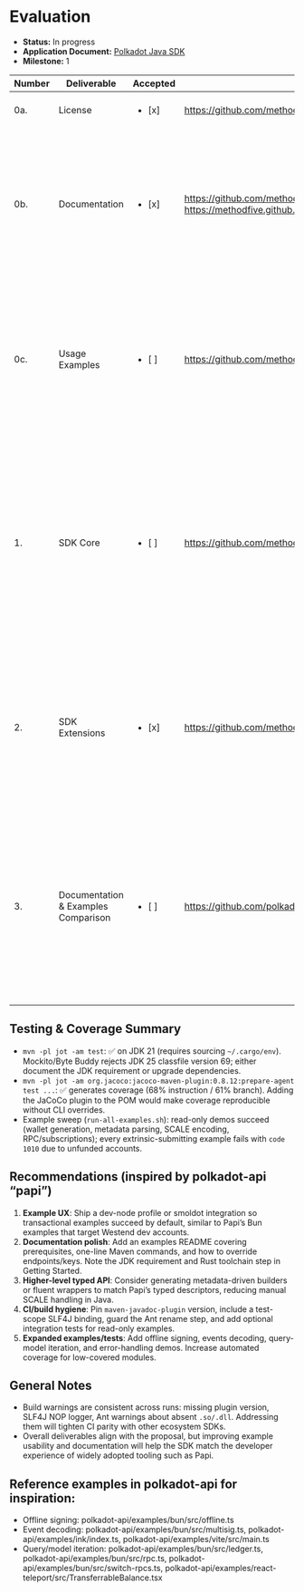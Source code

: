 # Evaluation

- **Status:** In progress
- **Application Document:** [Polkadot Java SDK](https://github.com/PolkadotOpenSourceGrants/apply/blob/master/applications/polkadot-java-sdk.md)
- **Milestone:** 1

| Number | Deliverable | Accepted | Link | Evaluation Notes |
| ------ | ----------- | -------- | ---- | ---------------- |
| 0a. | License | <ul><li>[x] </li></ul> | https://github.com/methodfive/jot/blob/main/LICENSE | Apache 2.0 license present at repository root. |
| 0b. | Documentation | <ul><li>[x] </li></ul> | https://github.com/methodfive/jot/blob/main/README.md<br>https://methodfive.github.io/jot/quickstart/ | Hosted docs, Quick Start, and Javadoc exist; recommend clarifying supported JDK versions (tests pass on JDK 21 after installing Rust toolchain, Mockito fails on JDK 25) and expanding the example section with explicit prerequisites (funded account vs. local dev node / smoldot). |
| 0c. | Usage Examples | <ul><li>[ ] </li></ul> | https://github.com/methodfive/jot/tree/main/jot-examples | 40+ examples compile, but transactional demos fail out of the box (`code 1010: Inability to pay fees`). Please supply a Maven-based profile or other cross-platform command that exercises the examples and document how to configure a funded account or local dev chain so submissions succeed. |
| 1. | SDK Core | <ul><li>[ ] </li></ul> | https://github.com/methodfive/jot/tree/main/jot | Unit suite (`mvn -pl jot -am test`) passes on JDK 21 with Rust tooling. Jacoco report shows 68% instruction / 61% branch coverage; increase coverage for low-tested areas (`com.method5.jot.entity`, `query`, `events`, `rpc`) and add the JaCoCo plugin to the build so reports are reproducible. Maven also warns about the missing `maven-javadoc-plugin` version—pinning it will future-proof the build. |
| 2. | SDK Extensions | <ul><li>[x] </li></ul> | https://github.com/methodfive/jot/tree/main/jot/src/main/java/com/method5/jot | Wallet, signing (sr25519/ed25519), multisig, SCALE codec, and RPC abstractions are implemented. Clean recurring build noise (SLF4J binding, Ant rename step complaining about absent `.so/.dll` artefacts on macOS) and consider adding higher-level typed helpers similar to Papi’s descriptor-based API. |
| 3. | Documentation & Examples Comparison | <ul><li>[ ] </li></ul> | https://github.com/polkadot-api/polkadot-api | Compared to Papi’s runnable Bun/Vite examples and light-client defaults, Jot lacks easy-to-run scenarios. We recommend (a) publishing a doc or README in `jot-examples` explaining how to run the examples, (b) providing a profile that runs examples against a local dev node or light client, (c) expanding examples to cover offline signing, events decoding, and query-model iteration. |

## Testing & Coverage Summary

- `mvn -pl jot -am test`: ✅ on JDK 21 (requires sourcing `~/.cargo/env`). Mockito/Byte Buddy rejects JDK 25 classfile version 69; either document the JDK requirement or upgrade dependencies. 
- `mvn -pl jot -am org.jacoco:jacoco-maven-plugin:0.8.12:prepare-agent test ...`: ✅ generates coverage (68% instruction / 61% branch). Adding the JaCoCo plugin to the POM would make coverage reproducible without CLI overrides.
- Example sweep (`run-all-examples.sh`): read-only demos succeed (wallet generation, metadata parsing, SCALE encoding, RPC/subscriptions); every extrinsic-submitting example fails with `code 1010` due to unfunded accounts. 

## Recommendations (inspired by polkadot-api “papi”)

1. **Example UX**: Ship a dev-node profile or smoldot integration so transactional examples succeed by default, similar to Papi’s Bun examples that target Westend dev accounts.
2. **Documentation polish**: Add an examples README covering prerequisites, one-line Maven commands, and how to override endpoints/keys. Note the JDK requirement and Rust toolchain step in Getting Started.
3. **Higher-level typed API**: Consider generating metadata-driven builders or fluent wrappers to match Papi’s typed descriptors, reducing manual SCALE handling in Java.
4. **CI/build hygiene**: Pin `maven-javadoc-plugin` version, include a test-scope SLF4J binding, guard the Ant rename step, and add optional integration tests for read-only examples. 
5. **Expanded examples/tests**: Add offline signing, events decoding, query-model iteration, and error-handling demos. Increase automated coverage for low-covered modules.

## General Notes

- Build warnings are consistent across runs: missing plugin version, SLF4J NOP logger, Ant warnings about absent `.so/.dll`. Addressing them will tighten CI parity with other ecosystem SDKs.
- Overall deliverables align with the proposal, but improving example usability and documentation will help the SDK match the developer experience of widely adopted tooling such as Papi.

## Reference examples in polkadot-api for inspiration:
  - Offline signing: polkadot-api/examples/bun/src/offline.ts
  - Event decoding: polkadot-api/examples/bun/src/multisig.ts, polkadot-api/examples/ink/index.ts, polkadot-api/examples/vite/src/main.ts
  - Query/model iteration: polkadot-api/examples/bun/src/ledger.ts, polkadot-api/examples/bun/src/rpc.ts, polkadot-api/examples/bun/src/switch-rpcs.ts, polkadot-api/examples/react-teleport/src/TransferrableBalance.tsx


